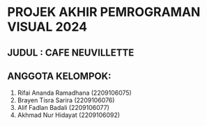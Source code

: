 # PROJEK AKHIR PEMROGRAMAN VISUAL 2024
## JUDUL : CAFE NEUVILLETTE

## ANGGOTA KELOMPOK: 
1. Rifai Ananda Ramadhana (2209106075)
2. Brayen Tisra Sarira (2209106076)
3. Alif Fadlan Badali (2209106077)
4. Akhmad Nur Hidayat (2209106092)
